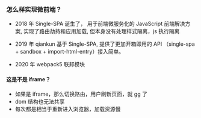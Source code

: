 ### 怎么样实现微前端？

- 2018 年 Single-SPA 诞生了， 用于前端微服务化的 JavaScript 前端解决方案, 实现了路由劫持和应用加载, 但本身没有处理样式隔离，js 执行隔离

- 2019 年 qiankun 基于 Single-SPA, 提供了更加开箱即用的 API （single-spa + sandbox + import-html-entry）接入简单。

- 2020 年 webpack5 联邦模块

#### 这是不是 iframe？

- 如果是 iframe，那么切换路由，用户刷新页面，就 gg 了
- dom 结构也无法共享
- 每次都是相当于重新进入浏览器，加载资源慢
